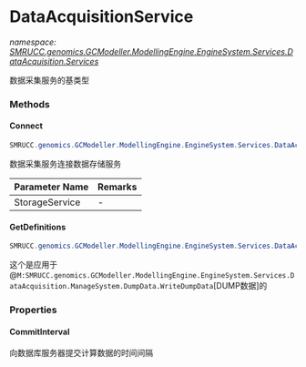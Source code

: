 ﻿# DataAcquisitionService
_namespace: [SMRUCC.genomics.GCModeller.ModellingEngine.EngineSystem.Services.DataAcquisition.Services](./index.md)_

数据采集服务的基类型



### Methods

#### Connect
```csharp
SMRUCC.genomics.GCModeller.ModellingEngine.EngineSystem.Services.DataAcquisition.Services.DataAcquisitionService.Connect(SMRUCC.genomics.GCModeller.ModellingEngine.EngineSystem.Services.DataAcquisition.DataSerializer.DataSerializer)
```
数据采集服务连接数据存储服务

|Parameter Name|Remarks|
|--------------|-------|
|StorageService|-|


#### GetDefinitions
```csharp
SMRUCC.genomics.GCModeller.ModellingEngine.EngineSystem.Services.DataAcquisition.Services.DataAcquisitionService.GetDefinitions
```
这个是应用于@``M:SMRUCC.genomics.GCModeller.ModellingEngine.EngineSystem.Services.DataAcquisition.ManageSystem.DumpData.WriteDumpData``[DUMP数据]的


### Properties

#### CommitInterval
向数据库服务器提交计算数据的时间间隔

